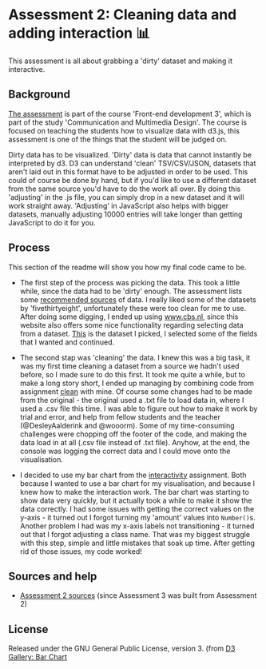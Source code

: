 # Assessment 2: Cleaning data and adding interaction 📊

This assessment is all about grabbing a 'dirty' dataset and making it interactive.

## Background

[The assessment](https://github.com/cmda-fe3/course-17-18/tree/master/assessment-2) is part of the course 'Front-end development 3', which is part of the study 'Communication and Multimedia Design'. The course is focused on teaching the students how to visualize data with d3.js, this assessment is one of the things that the student will be judged on.

Dirty data has to be visualized. 'Dirty' data is data that cannot instantly be interpreted by d3. D3 can understand 'clean' TSV/CSV/JSON, datasets that aren't laid out in this format have to be adjusted in order to be used. This could of course be done by hand, but if you'd like to use a different dataset from the same source you'd have to do the work all over. By doing this 'adjusting' in the .js file, you can simply drop in a new dataset and it will work straight away. 'Adjusting' in JavaScript also helps with bigger datasets, manually adjusting 10000 entries will take longer than getting JavaScript to do it for you.

## Process

This section of the readme will show you how my final code came to be.

* The first step of the process was picking the data. This took a little while, since the data had to be 'dirty' enough. The assessment lists some [recommended sources](https://github.com/cmda-fe3/course-17-18/blob/master/assessment-1/readme.md#other-data) of data. I really liked some of the datasets by 'fivethirtyeight', unfortunately these were too clean for me to use. After doing some digging, I ended up using www.cbs.nl, since this website also offers some nice functionality regarding selecting data from a dataset. [This](http://statline.cbs.nl/Statweb/publication/?VW=T&DM=SLEN&PA=7052eng&D1=0-1,7,30-31,34,38,42,49,56,62-63,66,69-71,75,79,92&D2=0&D3=0&D4=0,10,20,30,40,50,60,(l-1)-l&HD=171011-2135&LA=EN&HDR=G1,G2,G3&STB=T) is the dataset I picked, I selected some of the fields that I wanted and continued. 

* The second stap was 'cleaning' the data. I knew this was a big task, it was my first time cleaning a dataset from a source we hadn't used before, so I made sure to do this first. It took me quite a while, but to make a long story short, I ended up managing by combining code from assignment [clean](https://github.com/cmda-fe3/course-17-18/blob/master/class-3.md#clean) with mine. Of course some changes had to be made from the original - the original used a .txt file to load data in, where I used a .csv file this time. I was able to figure out how to make it work by trial and error, and help from fellow students and the teacher (@DesleyAalderink and @wooorm). Some of my time-consuming challenges were chopping off the footer of the code, and making the data load in at all (.csv file instead of .txt file). Anyhow, at the end, the console was logging the correct data and I could move onto the visualisation.

* I decided to use my bar chart from the [interactivity](https://github.com/cmda-fe3/course-17-18/blob/master/class-4.md#interactivity) assignment. Both because I wanted to use a bar chart for my visualisation, and because I knew how to make the interaction work. The bar chart was starting to show data very quickly, but it actually took a while to make it show the data correctly. I had some issues with getting the correct values on the y-axis - it turned out I forgot turning my 'amount' values into `Number()`s. Another problem I had was my x-axis labels not transitioning - it turned out that I forgot adjusting a class name. That was my biggest struggle with this step, simple and little mistakes that soak up time. After getting rid of those issues, my code worked!

## Sources and help

* [Assessment 2 sources](https://github.com/JensOrsel/fe3-assessment-2#sources-and-help) (since Assessment 3 was built from Assessment 2)

## License

Released under the GNU General Public License, version 3. (from [D3 Gallery: Bar Chart](https://bl.ocks.org/mbostock/3885304)
